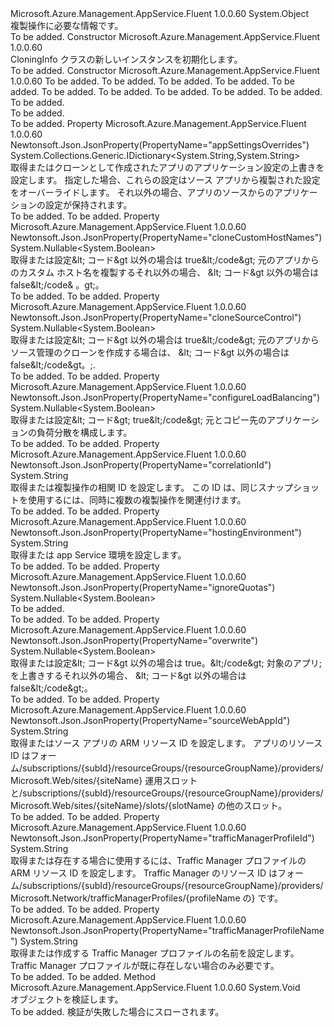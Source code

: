 <Type Name="CloningInfo" FullName="Microsoft.Azure.Management.AppService.Fluent.Models.CloningInfo">
  <TypeSignature Language="C#" Value="public class CloningInfo" />
  <TypeSignature Language="ILAsm" Value=".class public auto ansi beforefieldinit CloningInfo extends System.Object" />
  <TypeSignature Language="DocId" Value="T:Microsoft.Azure.Management.AppService.Fluent.Models.CloningInfo" />
  <TypeSignature Language="VB.NET" Value="Public Class CloningInfo" />
  <TypeSignature Language="F#" Value="type CloningInfo = class" />
  <AssemblyInfo>
    <AssemblyName>Microsoft.Azure.Management.AppService.Fluent</AssemblyName>
    <AssemblyVersion>1.0.0.60</AssemblyVersion>
  </AssemblyInfo>
  <Base>
    <BaseTypeName>System.Object</BaseTypeName>
  </Base>
  <Interfaces />
  <Docs>
    <summary>
            複製操作に必要な情報です。
            </summary>
    <remarks>To be added.</remarks>
  </Docs>
  <Members>
    <Member MemberName=".ctor">
      <MemberSignature Language="C#" Value="public CloningInfo ();" />
      <MemberSignature Language="ILAsm" Value=".method public hidebysig specialname rtspecialname instance void .ctor() cil managed" />
      <MemberSignature Language="DocId" Value="M:Microsoft.Azure.Management.AppService.Fluent.Models.CloningInfo.#ctor" />
      <MemberSignature Language="VB.NET" Value="Public Sub New ()" />
      <MemberType>Constructor</MemberType>
      <AssemblyInfo>
        <AssemblyName>Microsoft.Azure.Management.AppService.Fluent</AssemblyName>
        <AssemblyVersion>1.0.0.60</AssemblyVersion>
      </AssemblyInfo>
      <Parameters />
      <Docs>
        <summary>
            CloningInfo クラスの新しいインスタンスを初期化します。
            </summary>
        <remarks>To be added.</remarks>
      </Docs>
    </Member>
    <Member MemberName=".ctor">
      <MemberSignature Language="C#" Value="public CloningInfo (string sourceWebAppId, string correlationId = null, Nullable&lt;bool&gt; overwrite = null, Nullable&lt;bool&gt; cloneCustomHostNames = null, Nullable&lt;bool&gt; cloneSourceControl = null, string hostingEnvironment = null, System.Collections.Generic.IDictionary&lt;string,string&gt; appSettingsOverrides = null, Nullable&lt;bool&gt; configureLoadBalancing = null, string trafficManagerProfileId = null, string trafficManagerProfileName = null, Nullable&lt;bool&gt; ignoreQuotas = null);" />
      <MemberSignature Language="ILAsm" Value=".method public hidebysig specialname rtspecialname instance void .ctor(string sourceWebAppId, string correlationId, valuetype System.Nullable`1&lt;bool&gt; overwrite, valuetype System.Nullable`1&lt;bool&gt; cloneCustomHostNames, valuetype System.Nullable`1&lt;bool&gt; cloneSourceControl, string hostingEnvironment, class System.Collections.Generic.IDictionary`2&lt;string, string&gt; appSettingsOverrides, valuetype System.Nullable`1&lt;bool&gt; configureLoadBalancing, string trafficManagerProfileId, string trafficManagerProfileName, valuetype System.Nullable`1&lt;bool&gt; ignoreQuotas) cil managed" />
      <MemberSignature Language="DocId" Value="M:Microsoft.Azure.Management.AppService.Fluent.Models.CloningInfo.#ctor(System.String,System.String,System.Nullable{System.Boolean},System.Nullable{System.Boolean},System.Nullable{System.Boolean},System.String,System.Collections.Generic.IDictionary{System.String,System.String},System.Nullable{System.Boolean},System.String,System.String,System.Nullable{System.Boolean})" />
      <MemberSignature Language="VB.NET" Value="Public Sub New (sourceWebAppId As String, Optional correlationId As String = null, Optional overwrite As Nullable(Of Boolean) = null, Optional cloneCustomHostNames As Nullable(Of Boolean) = null, Optional cloneSourceControl As Nullable(Of Boolean) = null, Optional hostingEnvironment As String = null, Optional appSettingsOverrides As IDictionary(Of String, String) = null, Optional configureLoadBalancing As Nullable(Of Boolean) = null, Optional trafficManagerProfileId As String = null, Optional trafficManagerProfileName As String = null, Optional ignoreQuotas As Nullable(Of Boolean) = null)" />
      <MemberSignature Language="F#" Value="new Microsoft.Azure.Management.AppService.Fluent.Models.CloningInfo : string * string * Nullable&lt;bool&gt; * Nullable&lt;bool&gt; * Nullable&lt;bool&gt; * string * System.Collections.Generic.IDictionary&lt;string, string&gt; * Nullable&lt;bool&gt; * string * string * Nullable&lt;bool&gt; -&gt; Microsoft.Azure.Management.AppService.Fluent.Models.CloningInfo" Usage="new Microsoft.Azure.Management.AppService.Fluent.Models.CloningInfo (sourceWebAppId, correlationId, overwrite, cloneCustomHostNames, cloneSourceControl, hostingEnvironment, appSettingsOverrides, configureLoadBalancing, trafficManagerProfileId, trafficManagerProfileName, ignoreQuotas)" />
      <MemberType>Constructor</MemberType>
      <AssemblyInfo>
        <AssemblyName>Microsoft.Azure.Management.AppService.Fluent</AssemblyName>
        <AssemblyVersion>1.0.0.60</AssemblyVersion>
      </AssemblyInfo>
      <Parameters>
        <Parameter Name="sourceWebAppId" Type="System.String" />
        <Parameter Name="correlationId" Type="System.String" />
        <Parameter Name="overwrite" Type="System.Nullable&lt;System.Boolean&gt;" />
        <Parameter Name="cloneCustomHostNames" Type="System.Nullable&lt;System.Boolean&gt;" />
        <Parameter Name="cloneSourceControl" Type="System.Nullable&lt;System.Boolean&gt;" />
        <Parameter Name="hostingEnvironment" Type="System.String" />
        <Parameter Name="appSettingsOverrides" Type="System.Collections.Generic.IDictionary&lt;System.String,System.String&gt;" />
        <Parameter Name="configureLoadBalancing" Type="System.Nullable&lt;System.Boolean&gt;" />
        <Parameter Name="trafficManagerProfileId" Type="System.String" />
        <Parameter Name="trafficManagerProfileName" Type="System.String" />
        <Parameter Name="ignoreQuotas" Type="System.Nullable&lt;System.Boolean&gt;" />
      </Parameters>
      <Docs>
        <param name="sourceWebAppId">To be added.</param>
        <param name="correlationId">To be added.</param>
        <param name="overwrite">To be added.</param>
        <param name="cloneCustomHostNames">To be added.</param>
        <param name="cloneSourceControl">To be added.</param>
        <param name="hostingEnvironment">To be added.</param>
        <param name="appSettingsOverrides">To be added.</param>
        <param name="configureLoadBalancing">To be added.</param>
        <param name="trafficManagerProfileId">To be added.</param>
        <param name="trafficManagerProfileName">To be added.</param>
        <param name="ignoreQuotas">To be added.</param>
        <summary>To be added.</summary>
        <remarks>To be added.</remarks>
      </Docs>
    </Member>
    <Member MemberName="AppSettingsOverrides">
      <MemberSignature Language="C#" Value="public System.Collections.Generic.IDictionary&lt;string,string&gt; AppSettingsOverrides { get; set; }" />
      <MemberSignature Language="ILAsm" Value=".property instance class System.Collections.Generic.IDictionary`2&lt;string, string&gt; AppSettingsOverrides" />
      <MemberSignature Language="DocId" Value="P:Microsoft.Azure.Management.AppService.Fluent.Models.CloningInfo.AppSettingsOverrides" />
      <MemberSignature Language="VB.NET" Value="Public Property AppSettingsOverrides As IDictionary(Of String, String)" />
      <MemberSignature Language="F#" Value="member this.AppSettingsOverrides : System.Collections.Generic.IDictionary&lt;string, string&gt; with get, set" Usage="Microsoft.Azure.Management.AppService.Fluent.Models.CloningInfo.AppSettingsOverrides" />
      <MemberType>Property</MemberType>
      <AssemblyInfo>
        <AssemblyName>Microsoft.Azure.Management.AppService.Fluent</AssemblyName>
        <AssemblyVersion>1.0.0.60</AssemblyVersion>
      </AssemblyInfo>
      <Attributes>
        <Attribute>
          <AttributeName>Newtonsoft.Json.JsonProperty(PropertyName="appSettingsOverrides")</AttributeName>
        </Attribute>
      </Attributes>
      <ReturnValue>
        <ReturnType>System.Collections.Generic.IDictionary&lt;System.String,System.String&gt;</ReturnType>
      </ReturnValue>
      <Docs>
        <summary>
            取得またはクローンとして作成されたアプリのアプリケーション設定の上書きを設定します。 指定した場合、これらの設定はソース アプリから複製された設定をオーバーライドします。 それ以外の場合、アプリのソースからのアプリケーションの設定が保持されます。
            </summary>
        <value>To be added.</value>
        <remarks>To be added.</remarks>
      </Docs>
    </Member>
    <Member MemberName="CloneCustomHostNames">
      <MemberSignature Language="C#" Value="public Nullable&lt;bool&gt; CloneCustomHostNames { get; set; }" />
      <MemberSignature Language="ILAsm" Value=".property instance valuetype System.Nullable`1&lt;bool&gt; CloneCustomHostNames" />
      <MemberSignature Language="DocId" Value="P:Microsoft.Azure.Management.AppService.Fluent.Models.CloningInfo.CloneCustomHostNames" />
      <MemberSignature Language="VB.NET" Value="Public Property CloneCustomHostNames As Nullable(Of Boolean)" />
      <MemberSignature Language="F#" Value="member this.CloneCustomHostNames : Nullable&lt;bool&gt; with get, set" Usage="Microsoft.Azure.Management.AppService.Fluent.Models.CloningInfo.CloneCustomHostNames" />
      <MemberType>Property</MemberType>
      <AssemblyInfo>
        <AssemblyName>Microsoft.Azure.Management.AppService.Fluent</AssemblyName>
        <AssemblyVersion>1.0.0.60</AssemblyVersion>
      </AssemblyInfo>
      <Attributes>
        <Attribute>
          <AttributeName>Newtonsoft.Json.JsonProperty(PropertyName="cloneCustomHostNames")</AttributeName>
        </Attribute>
      </Attributes>
      <ReturnValue>
        <ReturnType>System.Nullable&lt;System.Boolean&gt;</ReturnType>
      </ReturnValue>
      <Docs>
        <summary>
            取得または設定&amp;lt; コード&amp;gt 以外の場合は true&amp;lt;/code&amp;gt; 元のアプリからのカスタム ホスト名を複製するそれ以外の場合、 &amp;lt; コード&amp;gt 以外の場合は false&amp;lt;/code&amp; 。gt;。
            </summary>
        <value>To be added.</value>
        <remarks>To be added.</remarks>
      </Docs>
    </Member>
    <Member MemberName="CloneSourceControl">
      <MemberSignature Language="C#" Value="public Nullable&lt;bool&gt; CloneSourceControl { get; set; }" />
      <MemberSignature Language="ILAsm" Value=".property instance valuetype System.Nullable`1&lt;bool&gt; CloneSourceControl" />
      <MemberSignature Language="DocId" Value="P:Microsoft.Azure.Management.AppService.Fluent.Models.CloningInfo.CloneSourceControl" />
      <MemberSignature Language="VB.NET" Value="Public Property CloneSourceControl As Nullable(Of Boolean)" />
      <MemberSignature Language="F#" Value="member this.CloneSourceControl : Nullable&lt;bool&gt; with get, set" Usage="Microsoft.Azure.Management.AppService.Fluent.Models.CloningInfo.CloneSourceControl" />
      <MemberType>Property</MemberType>
      <AssemblyInfo>
        <AssemblyName>Microsoft.Azure.Management.AppService.Fluent</AssemblyName>
        <AssemblyVersion>1.0.0.60</AssemblyVersion>
      </AssemblyInfo>
      <Attributes>
        <Attribute>
          <AttributeName>Newtonsoft.Json.JsonProperty(PropertyName="cloneSourceControl")</AttributeName>
        </Attribute>
      </Attributes>
      <ReturnValue>
        <ReturnType>System.Nullable&lt;System.Boolean&gt;</ReturnType>
      </ReturnValue>
      <Docs>
        <summary>
            取得または設定&amp;lt; コード&amp;gt 以外の場合は true&amp;lt;/code&amp;gt; 元のアプリからソース管理のクローンを作成する場合は、 &amp;lt; コード&amp;gt 以外の場合は false&amp;lt;/code&amp;gt。;.
            </summary>
        <value>To be added.</value>
        <remarks>To be added.</remarks>
      </Docs>
    </Member>
    <Member MemberName="ConfigureLoadBalancing">
      <MemberSignature Language="C#" Value="public Nullable&lt;bool&gt; ConfigureLoadBalancing { get; set; }" />
      <MemberSignature Language="ILAsm" Value=".property instance valuetype System.Nullable`1&lt;bool&gt; ConfigureLoadBalancing" />
      <MemberSignature Language="DocId" Value="P:Microsoft.Azure.Management.AppService.Fluent.Models.CloningInfo.ConfigureLoadBalancing" />
      <MemberSignature Language="VB.NET" Value="Public Property ConfigureLoadBalancing As Nullable(Of Boolean)" />
      <MemberSignature Language="F#" Value="member this.ConfigureLoadBalancing : Nullable&lt;bool&gt; with get, set" Usage="Microsoft.Azure.Management.AppService.Fluent.Models.CloningInfo.ConfigureLoadBalancing" />
      <MemberType>Property</MemberType>
      <AssemblyInfo>
        <AssemblyName>Microsoft.Azure.Management.AppService.Fluent</AssemblyName>
        <AssemblyVersion>1.0.0.60</AssemblyVersion>
      </AssemblyInfo>
      <Attributes>
        <Attribute>
          <AttributeName>Newtonsoft.Json.JsonProperty(PropertyName="configureLoadBalancing")</AttributeName>
        </Attribute>
      </Attributes>
      <ReturnValue>
        <ReturnType>System.Nullable&lt;System.Boolean&gt;</ReturnType>
      </ReturnValue>
      <Docs>
        <summary>
            取得または設定&amp;lt; コード&amp;gt; true&amp;lt;/code&amp;gt; 元とコピー先のアプリケーションの負荷分散を構成します。
            </summary>
        <value>To be added.</value>
        <remarks>To be added.</remarks>
      </Docs>
    </Member>
    <Member MemberName="CorrelationId">
      <MemberSignature Language="C#" Value="public string CorrelationId { get; set; }" />
      <MemberSignature Language="ILAsm" Value=".property instance string CorrelationId" />
      <MemberSignature Language="DocId" Value="P:Microsoft.Azure.Management.AppService.Fluent.Models.CloningInfo.CorrelationId" />
      <MemberSignature Language="VB.NET" Value="Public Property CorrelationId As String" />
      <MemberSignature Language="F#" Value="member this.CorrelationId : string with get, set" Usage="Microsoft.Azure.Management.AppService.Fluent.Models.CloningInfo.CorrelationId" />
      <MemberType>Property</MemberType>
      <AssemblyInfo>
        <AssemblyName>Microsoft.Azure.Management.AppService.Fluent</AssemblyName>
        <AssemblyVersion>1.0.0.60</AssemblyVersion>
      </AssemblyInfo>
      <Attributes>
        <Attribute>
          <AttributeName>Newtonsoft.Json.JsonProperty(PropertyName="correlationId")</AttributeName>
        </Attribute>
      </Attributes>
      <ReturnValue>
        <ReturnType>System.String</ReturnType>
      </ReturnValue>
      <Docs>
        <summary>
            取得または複製操作の相関 ID を設定します。 この ID は、同じスナップショットを使用するには、同時に複数の複製操作を関連付けます。
            </summary>
        <value>To be added.</value>
        <remarks>To be added.</remarks>
      </Docs>
    </Member>
    <Member MemberName="HostingEnvironment">
      <MemberSignature Language="C#" Value="public string HostingEnvironment { get; set; }" />
      <MemberSignature Language="ILAsm" Value=".property instance string HostingEnvironment" />
      <MemberSignature Language="DocId" Value="P:Microsoft.Azure.Management.AppService.Fluent.Models.CloningInfo.HostingEnvironment" />
      <MemberSignature Language="VB.NET" Value="Public Property HostingEnvironment As String" />
      <MemberSignature Language="F#" Value="member this.HostingEnvironment : string with get, set" Usage="Microsoft.Azure.Management.AppService.Fluent.Models.CloningInfo.HostingEnvironment" />
      <MemberType>Property</MemberType>
      <AssemblyInfo>
        <AssemblyName>Microsoft.Azure.Management.AppService.Fluent</AssemblyName>
        <AssemblyVersion>1.0.0.60</AssemblyVersion>
      </AssemblyInfo>
      <Attributes>
        <Attribute>
          <AttributeName>Newtonsoft.Json.JsonProperty(PropertyName="hostingEnvironment")</AttributeName>
        </Attribute>
      </Attributes>
      <ReturnValue>
        <ReturnType>System.String</ReturnType>
      </ReturnValue>
      <Docs>
        <summary>
            取得または app Service 環境を設定します。
            </summary>
        <value>To be added.</value>
        <remarks>To be added.</remarks>
      </Docs>
    </Member>
    <Member MemberName="IgnoreQuotas">
      <MemberSignature Language="C#" Value="public Nullable&lt;bool&gt; IgnoreQuotas { get; set; }" />
      <MemberSignature Language="ILAsm" Value=".property instance valuetype System.Nullable`1&lt;bool&gt; IgnoreQuotas" />
      <MemberSignature Language="DocId" Value="P:Microsoft.Azure.Management.AppService.Fluent.Models.CloningInfo.IgnoreQuotas" />
      <MemberSignature Language="VB.NET" Value="Public Property IgnoreQuotas As Nullable(Of Boolean)" />
      <MemberSignature Language="F#" Value="member this.IgnoreQuotas : Nullable&lt;bool&gt; with get, set" Usage="Microsoft.Azure.Management.AppService.Fluent.Models.CloningInfo.IgnoreQuotas" />
      <MemberType>Property</MemberType>
      <AssemblyInfo>
        <AssemblyName>Microsoft.Azure.Management.AppService.Fluent</AssemblyName>
        <AssemblyVersion>1.0.0.60</AssemblyVersion>
      </AssemblyInfo>
      <Attributes>
        <Attribute>
          <AttributeName>Newtonsoft.Json.JsonProperty(PropertyName="ignoreQuotas")</AttributeName>
        </Attribute>
      </Attributes>
      <ReturnValue>
        <ReturnType>System.Nullable&lt;System.Boolean&gt;</ReturnType>
      </ReturnValue>
      <Docs>
        <summary>To be added.</summary>
        <value>To be added.</value>
        <remarks>To be added.</remarks>
      </Docs>
    </Member>
    <Member MemberName="Overwrite">
      <MemberSignature Language="C#" Value="public Nullable&lt;bool&gt; Overwrite { get; set; }" />
      <MemberSignature Language="ILAsm" Value=".property instance valuetype System.Nullable`1&lt;bool&gt; Overwrite" />
      <MemberSignature Language="DocId" Value="P:Microsoft.Azure.Management.AppService.Fluent.Models.CloningInfo.Overwrite" />
      <MemberSignature Language="VB.NET" Value="Public Property Overwrite As Nullable(Of Boolean)" />
      <MemberSignature Language="F#" Value="member this.Overwrite : Nullable&lt;bool&gt; with get, set" Usage="Microsoft.Azure.Management.AppService.Fluent.Models.CloningInfo.Overwrite" />
      <MemberType>Property</MemberType>
      <AssemblyInfo>
        <AssemblyName>Microsoft.Azure.Management.AppService.Fluent</AssemblyName>
        <AssemblyVersion>1.0.0.60</AssemblyVersion>
      </AssemblyInfo>
      <Attributes>
        <Attribute>
          <AttributeName>Newtonsoft.Json.JsonProperty(PropertyName="overwrite")</AttributeName>
        </Attribute>
      </Attributes>
      <ReturnValue>
        <ReturnType>System.Nullable&lt;System.Boolean&gt;</ReturnType>
      </ReturnValue>
      <Docs>
        <summary>
            取得または設定&amp;lt; コード&amp;gt 以外の場合は true。&amp;lt;/code&amp;gt; 対象のアプリ; を上書きするそれ以外の場合、 &amp;lt; コード&amp;gt 以外の場合は false&amp;lt;/code&amp;gt;。
            </summary>
        <value>To be added.</value>
        <remarks>To be added.</remarks>
      </Docs>
    </Member>
    <Member MemberName="SourceWebAppId">
      <MemberSignature Language="C#" Value="public string SourceWebAppId { get; set; }" />
      <MemberSignature Language="ILAsm" Value=".property instance string SourceWebAppId" />
      <MemberSignature Language="DocId" Value="P:Microsoft.Azure.Management.AppService.Fluent.Models.CloningInfo.SourceWebAppId" />
      <MemberSignature Language="VB.NET" Value="Public Property SourceWebAppId As String" />
      <MemberSignature Language="F#" Value="member this.SourceWebAppId : string with get, set" Usage="Microsoft.Azure.Management.AppService.Fluent.Models.CloningInfo.SourceWebAppId" />
      <MemberType>Property</MemberType>
      <AssemblyInfo>
        <AssemblyName>Microsoft.Azure.Management.AppService.Fluent</AssemblyName>
        <AssemblyVersion>1.0.0.60</AssemblyVersion>
      </AssemblyInfo>
      <Attributes>
        <Attribute>
          <AttributeName>Newtonsoft.Json.JsonProperty(PropertyName="sourceWebAppId")</AttributeName>
        </Attribute>
      </Attributes>
      <ReturnValue>
        <ReturnType>System.String</ReturnType>
      </ReturnValue>
      <Docs>
        <summary>
            取得またはソース アプリの ARM リソース ID を設定します。 アプリのリソース ID はフォーム/subscriptions/{subId}/resourceGroups/{resourceGroupName}/providers/Microsoft.Web/sites/{siteName} 運用スロットと/subscriptions/{subId}/resourceGroups/{resourceGroupName}/providers/Microsoft.Web/sites/{siteName}/slots/{slotName} の他のスロット。
            </summary>
        <value>To be added.</value>
        <remarks>To be added.</remarks>
      </Docs>
    </Member>
    <Member MemberName="TrafficManagerProfileId">
      <MemberSignature Language="C#" Value="public string TrafficManagerProfileId { get; set; }" />
      <MemberSignature Language="ILAsm" Value=".property instance string TrafficManagerProfileId" />
      <MemberSignature Language="DocId" Value="P:Microsoft.Azure.Management.AppService.Fluent.Models.CloningInfo.TrafficManagerProfileId" />
      <MemberSignature Language="VB.NET" Value="Public Property TrafficManagerProfileId As String" />
      <MemberSignature Language="F#" Value="member this.TrafficManagerProfileId : string with get, set" Usage="Microsoft.Azure.Management.AppService.Fluent.Models.CloningInfo.TrafficManagerProfileId" />
      <MemberType>Property</MemberType>
      <AssemblyInfo>
        <AssemblyName>Microsoft.Azure.Management.AppService.Fluent</AssemblyName>
        <AssemblyVersion>1.0.0.60</AssemblyVersion>
      </AssemblyInfo>
      <Attributes>
        <Attribute>
          <AttributeName>Newtonsoft.Json.JsonProperty(PropertyName="trafficManagerProfileId")</AttributeName>
        </Attribute>
      </Attributes>
      <ReturnValue>
        <ReturnType>System.String</ReturnType>
      </ReturnValue>
      <Docs>
        <summary>
            取得または存在する場合に使用するには、Traffic Manager プロファイルの ARM リソース ID を設定します。 Traffic Manager のリソース ID はフォーム/subscriptions/{subId}/resourceGroups/{resourceGroupName}/providers/Microsoft.Network/trafficManagerProfiles/{profileName の} です。
            </summary>
        <value>To be added.</value>
        <remarks>To be added.</remarks>
      </Docs>
    </Member>
    <Member MemberName="TrafficManagerProfileName">
      <MemberSignature Language="C#" Value="public string TrafficManagerProfileName { get; set; }" />
      <MemberSignature Language="ILAsm" Value=".property instance string TrafficManagerProfileName" />
      <MemberSignature Language="DocId" Value="P:Microsoft.Azure.Management.AppService.Fluent.Models.CloningInfo.TrafficManagerProfileName" />
      <MemberSignature Language="VB.NET" Value="Public Property TrafficManagerProfileName As String" />
      <MemberSignature Language="F#" Value="member this.TrafficManagerProfileName : string with get, set" Usage="Microsoft.Azure.Management.AppService.Fluent.Models.CloningInfo.TrafficManagerProfileName" />
      <MemberType>Property</MemberType>
      <AssemblyInfo>
        <AssemblyName>Microsoft.Azure.Management.AppService.Fluent</AssemblyName>
        <AssemblyVersion>1.0.0.60</AssemblyVersion>
      </AssemblyInfo>
      <Attributes>
        <Attribute>
          <AttributeName>Newtonsoft.Json.JsonProperty(PropertyName="trafficManagerProfileName")</AttributeName>
        </Attribute>
      </Attributes>
      <ReturnValue>
        <ReturnType>System.String</ReturnType>
      </ReturnValue>
      <Docs>
        <summary>
            取得または作成する Traffic Manager プロファイルの名前を設定します。 Traffic Manager プロファイルが既に存在しない場合のみ必要です。
            </summary>
        <value>To be added.</value>
        <remarks>To be added.</remarks>
      </Docs>
    </Member>
    <Member MemberName="Validate">
      <MemberSignature Language="C#" Value="public virtual void Validate ();" />
      <MemberSignature Language="ILAsm" Value=".method public hidebysig newslot virtual instance void Validate() cil managed" />
      <MemberSignature Language="DocId" Value="M:Microsoft.Azure.Management.AppService.Fluent.Models.CloningInfo.Validate" />
      <MemberSignature Language="VB.NET" Value="Public Overridable Sub Validate ()" />
      <MemberSignature Language="F#" Value="abstract member Validate : unit -&gt; unit&#xA;override this.Validate : unit -&gt; unit" Usage="cloningInfo.Validate " />
      <MemberType>Method</MemberType>
      <AssemblyInfo>
        <AssemblyName>Microsoft.Azure.Management.AppService.Fluent</AssemblyName>
        <AssemblyVersion>1.0.0.60</AssemblyVersion>
      </AssemblyInfo>
      <ReturnValue>
        <ReturnType>System.Void</ReturnType>
      </ReturnValue>
      <Parameters />
      <Docs>
        <summary>
            オブジェクトを検証します。
            </summary>
        <remarks>To be added.</remarks>
        <exception cref="T:Microsoft.Rest.ValidationException">
            検証が失敗した場合にスローされます。
            </exception>
      </Docs>
    </Member>
  </Members>
</Type>